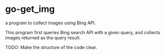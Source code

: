 go-get_img
==========

a program to collect images using Bing API.

This program first queries Bing search API with a given query, and collects images returned as the query result.

TODO: Make the structure of the code clear.
